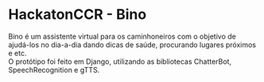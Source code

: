 # HackatonCCR - Bino

Bino é um assistente virtual para os caminhoneiros com o objetivo de ajudá-los no dia-a-dia dando dicas de saúde, procurando lugares próximos e etc.
<br>
O protótipo foi feito em Django, utilizando as bibliotecas ChatterBot, SpeechRecognition e gTTS.
